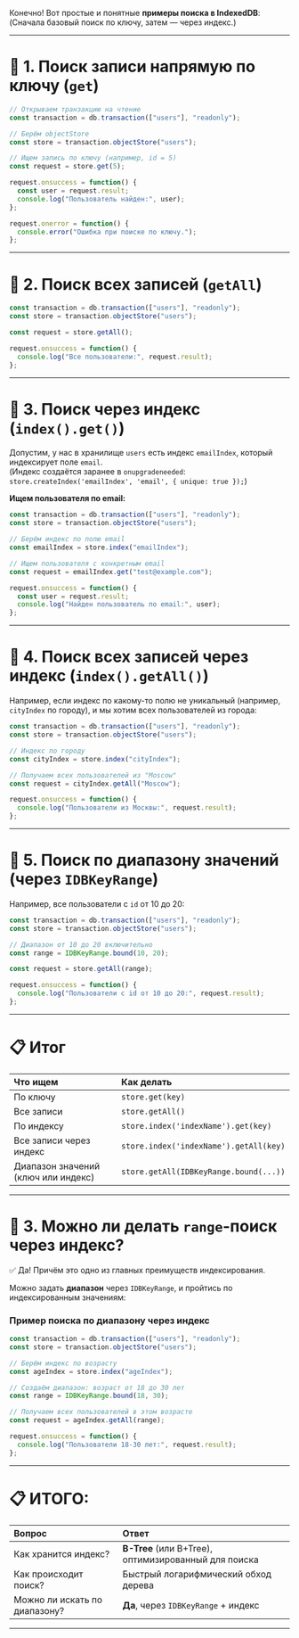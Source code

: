 Конечно! Вот простые и понятные **примеры поиска в IndexedDB**:  
(Сначала базовый поиск по ключу, затем — через индекс.)

---

# 🔹 1. Поиск записи напрямую по ключу (`get`)

```javascript
// Открываем транзакцию на чтение
const transaction = db.transaction(["users"], "readonly");

// Берём objectStore
const store = transaction.objectStore("users");

// Ищем запись по ключу (например, id = 5)
const request = store.get(5);

request.onsuccess = function() {
  const user = request.result;
  console.log("Пользователь найден:", user);
};

request.onerror = function() {
  console.error("Ошибка при поиске по ключу.");
};
```

---

# 🔹 2. Поиск всех записей (`getAll`)

```javascript
const transaction = db.transaction(["users"], "readonly");
const store = transaction.objectStore("users");

const request = store.getAll();

request.onsuccess = function() {
  console.log("Все пользователи:", request.result);
};
```

---

# 🔹 3. Поиск через индекс (`index().get()`)

Допустим, у нас в хранилище `users` есть индекс `emailIndex`, который индексирует поле `email`.  
(Индекс создаётся заранее в `onupgradeneeded`: `store.createIndex('emailIndex', 'email', { unique: true });`)

**Ищем пользователя по email:**

```javascript
const transaction = db.transaction(["users"], "readonly");
const store = transaction.objectStore("users");

// Берём индекс по полю email
const emailIndex = store.index("emailIndex");

// Ищем пользователя с конкретным email
const request = emailIndex.get("test@example.com");

request.onsuccess = function() {
  const user = request.result;
  console.log("Найден пользователь по email:", user);
};
```

---

# 🔹 4. Поиск всех записей через индекс (`index().getAll()`)

Например, если индекс по какому-то полю не уникальный (например, `cityIndex` по городу), и мы хотим всех пользователей из города:

```javascript
const transaction = db.transaction(["users"], "readonly");
const store = transaction.objectStore("users");

// Индекс по городу
const cityIndex = store.index("cityIndex");

// Получаем всех пользователей из "Moscow"
const request = cityIndex.getAll("Moscow");

request.onsuccess = function() {
  console.log("Пользователи из Москвы:", request.result);
};
```

---

# 🔹 5. Поиск по диапазону значений (через `IDBKeyRange`)

Например, все пользователи с `id` от 10 до 20:

```javascript
const transaction = db.transaction(["users"], "readonly");
const store = transaction.objectStore("users");

// Диапазон от 10 до 20 включительно
const range = IDBKeyRange.bound(10, 20);

const request = store.getAll(range);

request.onsuccess = function() {
  console.log("Пользователи с id от 10 до 20:", request.result);
};
```

---

# 📋 Итог

| Что ищем                          | Как делать                         |
|:-----------------------------------|:-----------------------------------|
| По ключу                           | `store.get(key)`                   |
| Все записи                        | `store.getAll()`                   |
| По индексу                         | `store.index('indexName').get(key)` |
| Все записи через индекс           | `store.index('indexName').getAll(key)` |
| Диапазон значений (ключ или индекс) | `store.getAll(IDBKeyRange.bound(...))` |

---

# 🎯 3. Можно ли делать `range`-поиск через индекс?

✅ Да! Причём это одно из главных преимуществ индексирования.

Можно задать **диапазон** через `IDBKeyRange`, и пройтись по индексированным значениям:

### Пример поиска по диапазону через индекс

```javascript
const transaction = db.transaction(["users"], "readonly");
const store = transaction.objectStore("users");

// Берём индекс по возрасту
const ageIndex = store.index("ageIndex");

// Создаём диапазон: возраст от 18 до 30 лет
const range = IDBKeyRange.bound(18, 30);

// Получаем всех пользователей в этом возрасте
const request = ageIndex.getAll(range);

request.onsuccess = function() {
  console.log("Пользователи 18-30 лет:", request.result);
};
```

---

# 📋 ИТОГО:

| Вопрос | Ответ |
|:------|:------|
| Как хранится индекс? | **B-Tree** (или B+Tree), оптимизированный для поиска |
| Как происходит поиск? | Быстрый логарифмический обход дерева |
| Можно ли искать по диапазону? | **Да**, через `IDBKeyRange` + индекс |

---